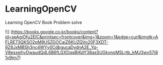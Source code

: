 # LearningOpenCV
Learning OpenCV Book Problem solve


![] (https://books.google.co.kr/books/content?id=seAgiOfu2EIC&printsec=frontcover&img=1&zoom=1&edge=curl&imgtk=AFLRE73QKSO2pM9USZGOCaiZ6KUZQVo20F3XDT-9Z8JxMBSh3nc4WYy0CdbgucaDydnA2E_Yq-V8esxeihyDwaudQdL6B6fLGXDqqBjKdY38asSUGkvnoMSLrtb_kMJ3wv57i81y9jm7)
